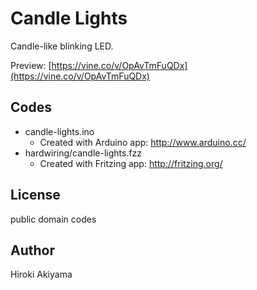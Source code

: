 Candle Lights
=============

Candle-like blinking LED.

Preview:
[https://vine.co/v/OpAvTmFuQDx](https://vine.co/v/OpAvTmFuQDx)

## Codes

- candle-lights.ino
	- Created with Arduino app: http://www.arduino.cc/
- hardwiring/candle-lights.fzz
	- Created with Fritzing app: http://fritzing.org/

## License

public domain codes

## Author

Hiroki Akiyama
